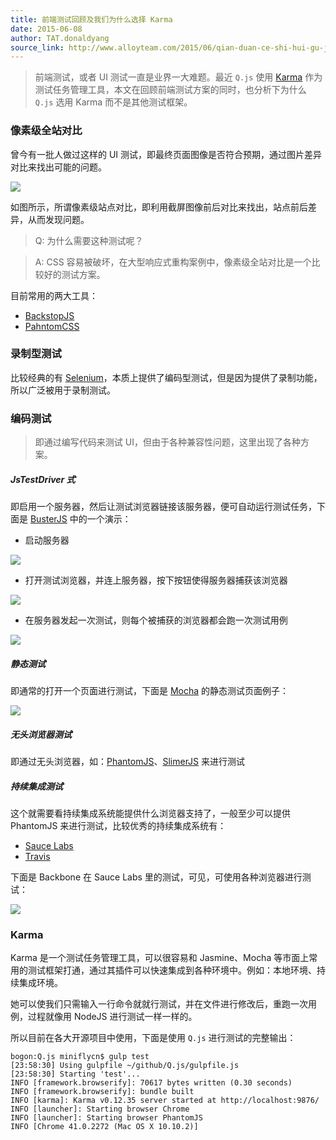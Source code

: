 ```yaml
---
title: 前端测试回顾及我们为什么选择 Karma
date: 2015-06-08
author: TAT.donaldyang
source_link: http://www.alloyteam.com/2015/06/qian-duan-ce-shi-hui-gu-ji-wo-men-wei-shi-me-xuan-ze-karma/
---
```


<!-- {% raw %} - for jekyll -->

> 前端测试，或者 UI 测试一直是业界一大难题。最近 `Q.js` 使用 [Karma](https://github.com/karma-runner/karma) 作为测试任务管理工具，本文在回顾前端测试方案的同时，也分析下为什么 `Q.js` 选用 Karma 而不是其他测试框架。

### 像素级全站对比

曾今有一批人做过这样的 UI 测试，即最终页面图像是否符合预期，通过图片差异对比来找出可能的问题。

![](http://7tszky.com1.z0.glb.clouddn.com/FvhK-IJ9cQi7tvPar02XdGKQA0EE)

如图所示，所谓像素级站点对比，即利用截屏图像前后对比来找出，站点前后差异，从而发现问题。

> Q: 为什么需要这种测试呢？

> A: CSS 容易被破坏，在大型响应式重构案例中，像素级全站对比是一个比较好的测试方案。

目前常用的两大工具：

-   [BackstopJS](http://garris.github.io/BackstopJS/)
-   [PahntomCSS](https://github.com/Huddle/PhantomCSS)

### 录制型测试

比较经典的有 [Selenium](https://github.com/SeleniumHQ/selenium)，本质上提供了编码型测试，但是因为提供了录制功能，所以广泛被用于录制测试。

### 编码测试

> 即通过编写代码来测试 UI，但由于各种兼容性问题，这里出现了各种方案。

##### JsTestDriver 式

即启用一个服务器，然后让测试浏览器链接该服务器，便可自动运行测试任务，下面是 [BusterJS](https://github.com/busterjs/buster) 中的一个演示：

-   启动服务器

![](http://docs.busterjs.org/en/latest/_images/buster-server-start.png)

-   打开测试浏览器，并连上服务器，按下按钮使得服务器捕获该浏览器

![](http://docs.busterjs.org/en/latest/_images/buster-server-capture-firefox.png)

-   在服务器发起一次测试，则每个被捕获的浏览器都会跑一次测试用例

![](http://docs.busterjs.org/en/latest/_images/buster-test-run-browsers.png)

##### 静态测试

即通常的打开一个页面进行测试，下面是 [Mocha](https://github.com/mochajs/mocha) 的静态测试页面例子：

![](http://mochajs.org/images/reporter-html.png)

##### 无头浏览器测试

即通过无头浏览器，如：[PhantomJS](https://github.com/ariya/phantomjs)、[SlimerJS](https://github.com/laurentj/slimerjs) 来进行测试

##### 持续集成测试

这个就需要看持续集成系统能提供什么浏览器支持了，一般至少可以提供 PhantomJS 来进行测试，比较优秀的持续集成系统有：

-   [Sauce Labs](https://saucelabs.com/)
-   [Travis](https://travis-ci.org/)

下面是 Backbone 在 Sauce Labs 里的测试，可见，可使用各种浏览器进行测试：

![](http://7tszky.com1.z0.glb.clouddn.com/Fm4kJBdJiiJDPFfH-aZdBHWFFmBt)

### Karma

Karma 是一个测试任务管理工具，可以很容易和 Jasmine、Mocha 等市面上常用的测试框架打通，通过其插件可以快速集成到各种环境中。例如：本地环境、持续集成环境。

她可以使我们只需输入一行命令就就行测试，并在文件进行修改后，重跑一次用例，过程就像用 NodeJS 进行测试一样一样的。

所以目前在各大开源项目中使用，下面是使用 `Q.js` 进行测试的完整输出：

    bogon:Q.js miniflycn$ gulp test
    [23:58:30] Using gulpfile ~/github/Q.js/gulpfile.js
    [23:58:30] Starting 'test'...
    INFO [framework.browserify]: 70617 bytes written (0.30 seconds)
    INFO [framework.browserify]: bundle built
    INFO [karma]: Karma v0.12.35 server started at http://localhost:9876/
    INFO [launcher]: Starting browser Chrome
    INFO [launcher]: Starting browser PhantomJS
    INFO [Chrome 41.0.2272 (Mac OS X 10.10.2)]


<!-- {% endraw %} - for jekyll -->